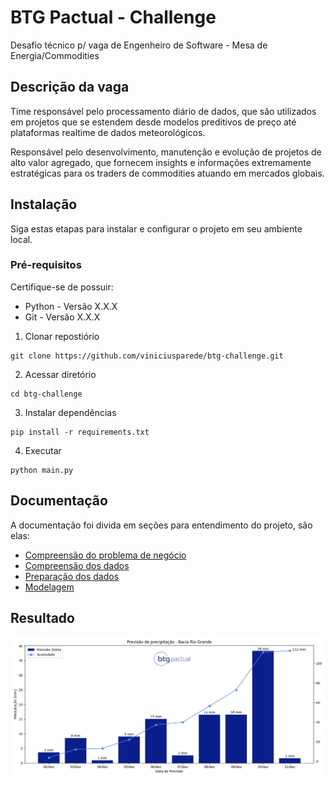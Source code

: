 # BTG Pactual - Challenge
Desafio técnico p/ vaga de Engenheiro de Software - Mesa de Energia/Commodities

## Descrição da vaga
Time responsável pelo processamento diário de dados, que são utilizados em projetos que se estendem desde modelos preditivos de preço até plataformas realtime de dados meteorológicos.

Responsável pelo desenvolvimento, manutenção e evolução de projetos de alto valor agregado, que fornecem insights e informações extremamente estratégicas para os traders de commodities atuando em mercados globais.

## Instalação
Siga estas etapas para instalar e configurar o projeto em seu ambiente local.

### Pré-requisitos
Certifique-se de possuir:
 - Python - Versão X.X.X
 - Git - Versão X.X.X

1. Clonar repostiório
```
git clone https://github.com/viniciusparede/btg-challenge.git
```
2. Acessar diretório
```
cd btg-challenge
```
3. Instalar dependências
```
pip install -r requirements.txt
```
4. Executar
```
python main.py
```

## Documentação
A documentação foi divida em seções para entendimento do projeto, são elas:
 - [Compreensão do problema de negócio](docs/business_understanding.md)
 - [Compreensão dos dados](docs/data_understanding.md)
 - [Preparação dos dados](docs/data_preparation.md)
 - [Modelagem](docs/modeling.md)


## Resultado
![Previsão de precipitação - Bacia do Rio Grade](data/result.png)
